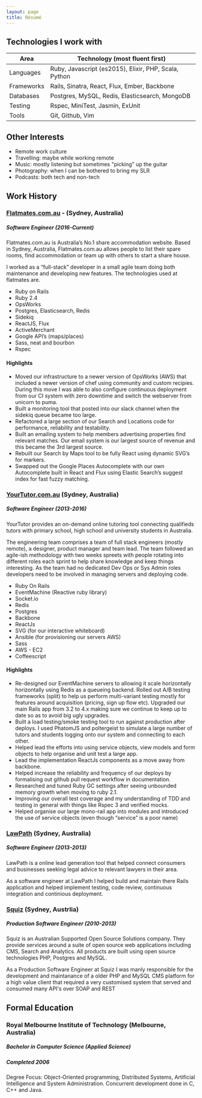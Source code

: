 ```yaml
---
layout: page
title: Résumé
---
```


## Technologies I work with

| Area       | Technology (most fluent first)                        |
| ---------- | ----------------------------------------------------- |
| Languages  | Ruby, Javascript (es2015), Elixir, PHP, Scala, Python |
| Frameworks | Rails, Sinatra, React, Flux, Ember, Backbone          |
| Databases  | Postgres, MySQL, Redis, Elasticsearch, MongoDB        |
| Testing    | Rspec, MiniTest, Jasmin, ExUnit                       |
| Tools      | Git, Github, Vim                                      |

## Other Interests
- Remote work culture
- Travelling: maybe while working remote
- Music: mostly listening but sometimes "picking" up the guitar
- Photography: when I can be bothered to bring my SLR
- Podcasts: both tech and non-tech

## Work History
### [Flatmates.com.au](https://flatmates.com.au) - (Sydney, Australia)
##### Software Engineer (2016-Current)

Flatmates.com.au is Australia’s No.1 share accommodation website. Based in Sydney, Australia, Flatmates.com.au allows people to list their spare rooms, find accommodation or team up with others to start a share house.

I worked as a “full-stack” developer in a small agile team doing both maintenance and developing new features. The technologies used at flatmates are.

 - Ruby on Rails
 - Ruby 2.4
 - OpsWorks
 - Postgres, Elasticsearch, Redis
 - Sidekiq
 - ReactJS, Flux
 - ActiveMerchant
 - Google API’s (maps/places)
 - Sass, neat and bourbon
 - Rspec

#### Highlights

 - Moved our infrastructure to a newer version of OpsWorks (AWS) that included a newer version of chef using community and custom recipies. During this move I was able to also configure continuous deployment from our CI system with zero downtime and switch the webserver from unicorn to puma.
 - Built a monitoring tool that posted into our slack channel when the sidekiq queue became too large.
 - Refactored a large section of our Search and Locations code for performance, reliability and testability.
 - Built an emailing system to help members advertising properties find relevant matches. Our email system is our largest source of revenue and this became the 3rd largest source.
 - Rebuilt our Search by Maps tool to be fully React using dynamic SVG’s for markers.
 - Swapped out the Google Places Autocomplete with our own Autocomplete built in React and Flux using Elastic Search’s suggest index for fast fuzzy matching.

### [YourTutor.com.au](http://yourtutor.com.au) (Sydney, Australia)
##### Software Engineer (2013-2016)

YourTutor provides an on-demand online tutoring tool connecting qualifieds tutors with primary school, high school and university students in Australia.

The engineering team comprises a team of full stack engineers (mostly remote), a designer, product manager and team lead. The team followed an agile-ish methodology with two weeks spreets with people rotating into different roles each sprint to help share knowledge and keep things interesting. As the team had no dedicated Dev Ops or Sys Admin roles developers need to be involved in managing servers and deploying code.

- Ruby On Rails
- EventMachine (Reactive ruby library)
- Socket.io
- Redis
- Postgres
- Backbone
- ReactJs
- SVG (for our interactive whiteboard)
- Ansible (for provisioning our servers AWS)
- Sass
- AWS - EC2
- Coffeescript

#### Highlights
- Re-designed our EventMachine servers to allowing it scale horizontally horizontally using Redis as a queueing backend.
Rolled out A/B testing frameworks (split) to help us perform multi-variant testing mostly for features around acquisition (pricing, sign up flow etc).
Upgraded our main Rails app from 3.2 to 4.x making sure we continue to keep up to date so as to avoid big ugly upgrades.
- Built a load testing/smoke testing tool to run against production after deploys. I used PhatomJS and poltergeist to simulate a large number of tutors and students logging onto our system and connecting to each other.
- Helped lead the efforts into using service objects, view models and form objects to help organise and unit test a large app.
- Lead the implementation ReactJs components as a move away from backbone.
- Helped increase the reliability and frequency of our deploys by formalising out github pull request workflow in documentation.
- Researched and tuned Ruby GC settings after seeing unbounded memory growth when moving to ruby 2.1.
- Improving our overall test coverage and my understanding of TDD and testing in general with things like Rspec 3 and verified mocks.
- Helped organise our large mono-rail app into modules and introduced the use of service objects (even though “service” is a poor name)

### [LawPath](http://lawpath.com.au) (Sydney, Australia)
##### Software Engineer (2013-2013)
LawPath is a online lead generation tool that helped connect consumers and businesses seeking legal advice to relevant lawyers in their area.

As a software engineer at LawPath I helped build and maintain there Rails application and helped implement testing, code review, continuous integration and continious deployment.

### [Squiz](http://squiz.com.au) (Sydney, Austrlia)
##### Production Software Engineer (2010-2013)
Squiz is an Australian Supported Open Source Solutions company. They provide services around a suite of open source web applications including CMS, Search and Analytics. All products are built using open source technologies PHP, Postgres and MySQL.

As a Production Software Engineer at Squiz I was manly responsible for the development and maintanance of a older PHP and MySQL CMS platform for a high value client that required a very customised system that served and consumed many API's over SOAP and REST

## Formal Education
### Royal Melbourne Institute of Technology (Melbourne, Australia)
##### Bachelor in Computer Science (Applied Science)
##### Completed 2006
Degree Focus: Object-Oriented programming, Distributed Systems, Artificial Intelligence and System Administration. Concurrent development done in C, C++ and Java.
